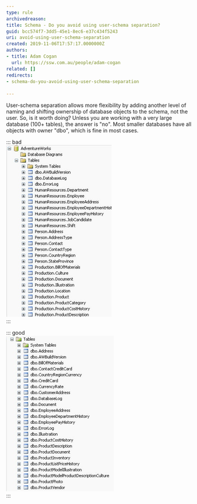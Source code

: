 ```yaml
---
type: rule
archivedreason: 
title: Schema - Do you avoid using user-schema separation?
guid: bcc574f7-3dd5-45e1-8ec6-e37c434f5243
uri: avoid-using-user-schema-separation
created: 2019-11-06T17:57:17.0000000Z
authors:
- title: Adam Cogan
  url: https://ssw.com.au/people/adam-cogan
related: []
redirects:
- schema-do-you-avoid-using-user-schema-separation

---
```


User-schema separation allows more flexibility by adding another level of naming and shifting ownership of database objects to the schema, not the user. So, is it worth doing? Unless you are working with a very large database (100+ tables), the answer is "no". Most smaller databases have all objects with owner "dbo", which is fine in most cases.

<!--endintro-->


::: bad  
![Figure: Bad Example - AdventureWorks using user schema - instead, keep it simple and avoid using user schema unnecessarily](/rules/avoid-using-user-schema-separation/SQLDatabases_UserSchema_Bad.jpg)  
:::


::: good  
![Figure: Good Example - Adventure works with user schema cleaned out. Much simpler and more readable](/rules/avoid-using-user-schema-separation/SQLDatabases_UserSchema_Good.jpg)  
:::

